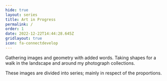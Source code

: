 ```yaml
---
hide: true
layout: series
title: Art in Progress
permalink: /
order: 1
date: 2022-12-22T14:44:28.645Z
gridlayout: true
icon: fa-connectdevelop
---
```

Gathering images and geometry with added words. Taking shapes for a walk in the landscape and around my photograph collections.

These images are divided into series; mainly in respect of the proportions.